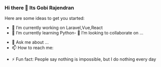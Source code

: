 ### Hi there 👋 Its Gobi Rajendran

<!--
**githubgobi/githubgobi** is a ✨ _special_ ✨ repository because its `README.md` (this file) appears on your GitHub profile.
-->
Here are some ideas to get you started:

- 🔭 I’m currently working on Laravel,Vue,React
- 🌱 I’m currently learning Python- 👯 I’m looking to collaborate on ...
<!--- 🤔 I’m looking for help with ... -->
- 💬 Ask me about ...
- 📫 How to reach me: 
<!--- 😄 Pronouns: ...-->
- ⚡ Fun fact: People say nothing is impossible, but I do nothing every day

